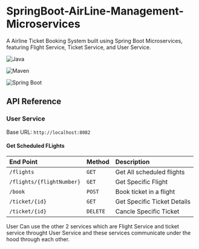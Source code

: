 
# SpringBoot-AirLine-Management-Microservices

A Airline Ticket Booking System built using Spring Boot Microservices, featuring Flight Service, Ticket Service, and User Service.





![Java](https://camo.githubusercontent.com/1f03f673676cd4c4e16b900f2000b9c1e6d406416588c34f464467e73ad00fdf/68747470733a2f2f696d672e736869656c64732e696f2f62616467652f4a6176612d32312d6f72616e6765)

![Maven](https://camo.githubusercontent.com/a4f4800486ffb2f891d3336b1f282292422a88d5f20f73d3fb0ca9459cae6aec/68747470733a2f2f696d672e736869656c64732e696f2f62616467652f4d6176656e2d332e382e312d626c7565)

![Spring Boot](https://camo.githubusercontent.com/c7fe534a16fe8407f70384c915b099645cdddfee9a6d8415a690b72c8bfab848/68747470733a2f2f696d672e736869656c64732e696f2f62616467652f537072696e67253230426f6f742d332e342e332d677265656e)
## API Reference

### User Service

Base URL: `http://localhost:8082`

#### Get Scheduled FLights



| End Point | Method   | Description                |
| :-------- | :------- | :------------------------- |
| `/flights`| `GET` | Get All scheduled flights|
| `/flights/{flightNumber}`| `GET` | Get Specific Flight|
| `/book`| `POST` | Book ticket in a flight|
| `/ticket/{id}`| `GET` | Get Specific Ticket Details|
| `/ticket/{id}`| `DELETE` | Cancle Specific Ticket|


User Can use the other 2 services which are
Flight Service and ticket service throught User Service and these services communicate under the hood through each other.




